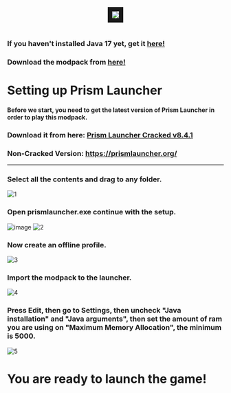 <div align="center">
  <img src="https://github.com/user-attachments/assets/6406194b-47e9-494d-bd0b-aa37131c59cd" width="auto" height="auto" border="10"/>
  <h1>  </h1>

</div>

### If you haven't installed Java 17 yet, get it [here!](https://adoptium.net/temurin/releases/?version=17&os=windows&package=jre)
### Download the modpack from [here!](https://github.com/AkaMairu/Tea-Party-Minecraft-Modpack/releases/tag/v3)

# Setting up Prism Launcher

#### Before we start, you need to get the latest version of Prism Launcher in order to play this modpack.
### Download it from here: [Prism Launcher Cracked v8.4.1](https://github.com/Diegiwg/PrismLauncher-Cracked/releases/download/v8.4.1/PrismLauncher-Windows-MinGW-w64-Portable-v8.4.1.zip)
### Non-Cracked Version: https://prismlauncher.org/

---

### Select all the contents and drag to any folder.
![1](https://github.com/user-attachments/assets/7b4581f6-d10d-464e-b89c-2c993fc68b74)

### Open prismlauncher.exe continue with the setup.
![image](https://github.com/user-attachments/assets/a4a948f1-38b0-4f00-b0b8-f8731e374089)
![2](https://github.com/user-attachments/assets/1768fe0e-fedd-4162-b246-9884dfc47420)

### Now create an offline profile.
![3](https://github.com/user-attachments/assets/a4b490a2-e365-4e28-ad18-8890a670ede0)

### Import the modpack to the launcher.
![4](https://github.com/user-attachments/assets/f633458c-ab67-45e6-98af-053519da5cca)

### Press Edit, then go to Settings, then uncheck "Java installation" and "Java arguments", then set the amount of ram you are using on "Maximum Memory Allocation", the minimum is 5000.
![5](https://github.com/user-attachments/assets/01426559-08f4-42d2-bdc4-2966b3acc5e3)


# You are ready to launch the game!
